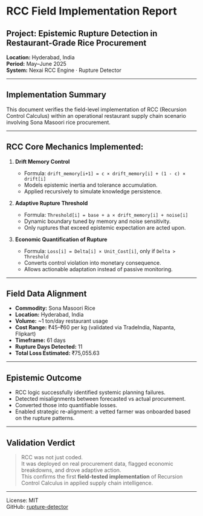 
# RCC Field Implementation Report

## Project: Epistemic Rupture Detection in Restaurant-Grade Rice Procurement  
**Location:** Hyderabad, India  
**Period:** May–June 2025  
**System:** Nexai RCC Engine · Rupture Detector

---

## Implementation Summary

This document verifies the field-level implementation of RCC (Recursion Control Calculus) within an operational restaurant supply chain scenario involving Sona Masoori rice procurement.

---

## RCC Core Mechanics Implemented:

1. **Drift Memory Control**
   - Formula: `drift_memory[i+1] = c × drift_memory[i] + (1 - c) × drift[i]`
   - Models epistemic inertia and tolerance accumulation.
   - Applied recursively to simulate knowledge persistence.

2. **Adaptive Rupture Threshold**
   - Formula: `Threshold[i] = base + a × drift_memory[i] + noise[i]`
   - Dynamic boundary tuned by memory and noise sensitivity.
   - Only ruptures that exceed epistemic expectation are acted upon.

3. **Economic Quantification of Rupture**
   - Formula: `Loss[i] = Delta[i] × Unit_Cost[i]`, only if `Delta > Threshold`
   - Converts control violation into monetary consequence.
   - Allows actionable adaptation instead of passive monitoring.

---

## Field Data Alignment

- **Commodity:** Sona Masoori Rice
- **Location:** Hyderabad, India
- **Volume:** ~1 ton/day restaurant usage
- **Cost Range:** ₹45–₹60 per kg (validated via TradeIndia, Napanta, Flipkart)
- **Timeframe:** 61 days
- **Rupture Days Detected:** 11
- **Total Loss Estimated:** ₹75,055.63

---

## Epistemic Outcome

- RCC logic successfully identified systemic planning failures.
- Detected misalignments between forecasted vs actual procurement.
- Converted those into quantifiable losses.
- Enabled strategic re-alignment: a vetted farmer was onboarded based on the rupture patterns.

---

## Validation Verdict

> RCC was not just coded.  
> It was deployed on real procurement data, flagged economic breakdowns, and drove adaptive action.  
> This confirms the first **field-tested implementation** of Recursion Control Calculus in applied supply chain intelligence.

---
License: MIT  
GitHub: [rupture-detector](https://github.com/heraclitus0/rupture-detector)
